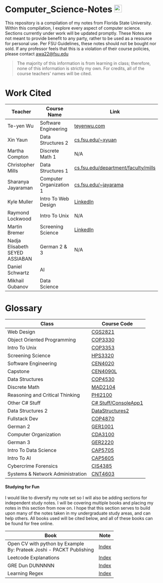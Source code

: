# Computer_Science-Notes <img src="https://upload.wikimedia.org/wikipedia/commons/6/6c/Florida_State_University_interlocking_FS_logo.svg" width="25" height="25" />

This repository is a compilation of my notes from Florida State University. Within this compilation, I explore every aspect of computer science. Sections currently under work will be updated promptly. These Notes are not meant to provide benefit to any party, rather to be used as a resource for personal use. Per FSU Guidelines, these notes should not be bought nor sold. If any professor feels that this is a violation of their course policies, please contact awa22@fsu.edu

> The majority of this information is from learning in class; therefore, none of this information is strictly my own. For credits, all of the course teachers' names will be cited. 

# Work Cited

| Teacher                        | Course Name             | Link                                                                                    |
| ------------------------------ | ----------------------- | --------------------------------------------------------------------------------------- |
| Te-yen Wu                      | Software Engineering    | [teyenwu.com](https://teyenwu.com/)                                                     |
| Xin Yaun                       | Data Structures 2       | [cs.fsu.edu/~xyuan](https://www.cs.fsu.edu/~xyuan/)                                     |
| Martha Compton                 | Discrete Math 1         | N/A                                                                                     |
| Christopher Mills              | Data Structures 1       | [cs.fsu.edu/department/faculty/mills](https://www.cs.fsu.edu/department/faculty/mills/) |
| Sharanya Jayaraman             | Computer Organization 1 | [cs.fsu.edu/~jayarama](https://www.cs.fsu.edu/~jayarama/)                               |
| Kyle Muller                    | Intro To Web Design     | [LinkedIn](https://www.linkedin.com/in/kyle-muller-56b0ba199/)                          |
| Raymond Lockwood               | Intro To Unix           | N/A                                                                                     |
| Martin Bremer                  | Screening Science       | [LinkedIn](https://www.linkedin.com/in/martin-bremer-phd-01bb6629/)                     |
| Nadja Elisabeth SEYED ASSIABAN | German 2 & 3            | N/A                                                                                     |
| Daniel Schwartz                | AI                      |                                                                                         |
| Mikhail Gubanov                | Data Science            |                                                                                         |

# Glossary

| Class                            | Course Code                                                         |
| -------------------------------- | ------------------------------------------------------------------- |
| Web Design                       | [CGS2821](Summer2023/CGS2821/Index.md)                              |
| Object Oriented Programming      | [COP3330](Summer2023/COP3330/Index.md)                              |
| Intro To Unix                    | [COP3353](Summer2023/COP3353/Index.md)                              |
| Screening Science                | [HPS3320](Summer2023/HPS3320/Index.md)                              |
| Software Engineering             | [CEN4020](Fall2023/CEN4020/Index.md)                                |
| Capstone                         | [CEN4090L](Fall2023/CEN4090L/Index.md)                              |
| Data Structures                  | [COP4530](Fall2023/COP4530/Index.md)                                |
| Discrete Math                    | [MAD2104](Fall2023/MAD2104/Index.md)                                |
| Reasoning and Critical Thinking  | [PHI2100](Fall2023/PHI2100/Index.md)                                |
| Other C# Stuff                   | [C# Stuff/ConsoleApp1](Spring2024/CSharpStuff/ConsoleApp1/Index.md) |
| Data Structures 2                | [DataStructures2](Spring2024/DataStructures2/Index.md)              |
| Fullstack Dev                    | [COP4870](Spring2024/FullStackCSharp/Index.md)                      |
| German 2                         | [GER1001](Spring2024/German/Index.md)                               |
| Computer Organization            | [CDA3100](Summer2024/CDA3100/Index.md)                              |
| German 3                         | [GER2220](Fall2024/German3/Index.md)                                |
| Intro To Data Science            | [CAP5705](Fall2024/Data_Science/Index.md)                           |
| Intro To AI                      | [CAP5605](Fall2024/AI/Index.md)                                     |
| Cybercrime Forensics             | [CIS4385](Fall2024/Forensic/Index.md)                               |
| Systems & Network Administration | [CNT4603](Summer2024/CNT4603/Index.md)                              |
#### Studying for Fun

I would like to diversify my note set so I will also be adding sections for independent study notes. I will be covering multiple books and placing my notes in this section from now on. I hope that this section serves to build upon many of the notes taken in my undergraduate study areas, and can help others. All books used will be cited below, and all of these books can be found for free online. 

| Book                                                                   | Note                                                  |
| ---------------------------------------------------------------------- | ----------------------------------------------------- |
| Open CV with python by Example<br>By: Prateek Joshi - PACKT Publishing | [Index](Study_Notes_2024/OpenCV_With_Python/Index.md) |
| Leetcode Explanations                                                  | [Index](Study_Notes_2024/Leetcode/Index.md)           |
| GRE Dun DUNNNNN                                                        | [Index](Study_Notes_2024/GRE/index.md)                |
| Learning Regex                                                        | [Index](Study_Notes_2024/Regex/index.md)                |


